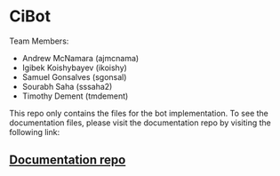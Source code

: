 # CiBot

Team Members:

* Andrew McNamara (ajmcnama)
* Igibek Koishybayev (ikoishy)
* Samuel Gonsalves (sgonsal)
* Sourabh Saha (sssaha2)
* Timothy Dement (tmdement)

This repo only contains the files for the bot implementation. To see the documentation files,
please visit the documentation repo by visiting the following link:

## [Documentation repo](https://github.com/CiBotProject/bot-docs)
